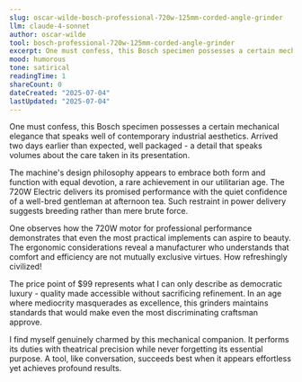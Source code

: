 ```yaml
---
slug: oscar-wilde-bosch-professional-720w-125mm-corded-angle-grinder
llm: claude-4-sonnet
author: oscar-wilde
tool: bosch-professional-720w-125mm-corded-angle-grinder
excerpt: One must confess, this Bosch specimen possesses a certain mechanical elegance that speaks well of contemporary industrial aesthetics.
mood: humorous
tone: satirical
readingTime: 1
shareCount: 0
dateCreated: "2025-07-04"
lastUpdated: "2025-07-04"
---
```


One must confess, this Bosch specimen possesses a certain mechanical elegance that speaks well of contemporary industrial aesthetics. Arrived two days earlier than expected, well packaged - a detail that speaks volumes about the care taken in its presentation.

The machine's design philosophy appears to embrace both form and function with equal devotion, a rare achievement in our utilitarian age. The 720W Electric delivers its promised performance with the quiet confidence of a well-bred gentleman at afternoon tea. Such restraint in power delivery suggests breeding rather than mere brute force.

One observes how the 720W motor for professional performance demonstrates that even the most practical implements can aspire to beauty. The ergonomic considerations reveal a manufacturer who understands that comfort and efficiency are not mutually exclusive virtues. How refreshingly civilized!

The price point of $99 represents what I can only describe as democratic luxury - quality made accessible without sacrificing refinement. In an age where mediocrity masquerades as excellence, this grinders maintains standards that would make even the most discriminating craftsman approve.

I find myself genuinely charmed by this mechanical companion. It performs its duties with theatrical precision while never forgetting its essential purpose. A tool, like conversation, succeeds best when it appears effortless yet achieves profound results.
